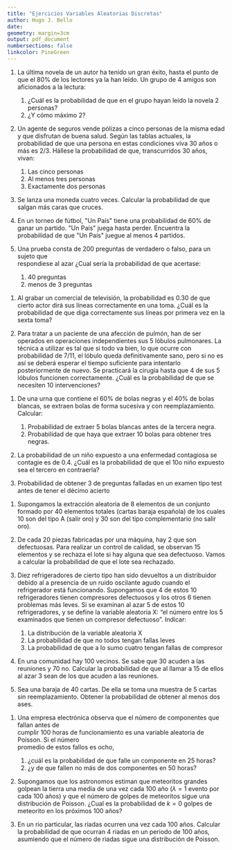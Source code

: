 ```yaml
---
title: "Ejercicios Variables Aleatorias Discretas"
author: Hugo J. Bello
date:
geometry: margin=3cm
output: pdf_document
numbersections: false
linkcolor: PineGreen
---
```


<!-- 
https://www.superprof.es/apuntes/escolar/matematicas/probabilidades/distribucion-binomial/problemas-y-ejercicios-de-la-distribucion-binomial.html
!-->

1. La última novela de un autor ha tenido un gran éxito, hasta el punto de que el 80% de los lectores ya la han leído. Un grupo de 4 amigos son aficionados a la lectura:

    1. ¿Cuál es la probabilidad de que en el grupo hayan leído la novela 2 personas?
    2. ¿Y cómo máximo 2?
   
1. Un agente de seguros vende pólizas a cinco personas de la misma edad y que disfrutan de buena salud. Según las tablas actuales, la probabilidad de que una persona en estas condiciones viva 30 años o más es 2/3. Hállese la probabilidad de que, transcurridos 30 años, vivan:

    1. Las cinco personas
    2. Al menos tres personas
    3. Exactamente dos personas

1. Se lanza una moneda cuatro veces. Calcular la probabilidad de que salgan más caras que cruces.

1. En un torneo de fútbol, "Un País" tiene una probabilidad de 60% de ganar un partido. "Un País" juega hasta perder. Encuentra la probabilidad de que "Un País" juegue al menos 4 partidos.

1. Una  prueba  consta  de  200  preguntas  de  verdadero  o  falso,  para  un  sujeto  que  
respondiese al azar ¿Cual sería la probabilidad de que acertase:
   1. 40 preguntas
   2. menos de 3 preguntas
<!-- 
Geométrica
!-->

1. Al grabar un comercial de televisión, la probabilidad es 0.30 de que cierto actor dirá sus líneas correctamente en una toma.  ¿Cuál es la probabilidad de que diga correctamente sus líneas por primera vez en la sexta toma?

1. Para tratar a un paciente de una afección de pulmón, han de ser operados en operaciones independientes sus 5 lóbulos pulmonares. La técnica a utilizar es tal que si todo va bien, lo que ocurre con probabilidad de 7/11, el lóbulo queda definitivamente sano, pero si no es así se deberá esperar el tiempo suficiente para intentarlo posteriormente de nuevo. Se practicará la cirugía hasta que 4 de sus 5 lóbulos funcionen correctamente. ¿Cuál es la probabilidad de que se necesiten 10 intervenciones? 
<!-- 
Binomial negativa
!-->

1. De una urna que contiene el 60% de bolas negras y el 40% de bolas blancas, se extraen bolas de forma sucesiva y con reemplazamiento. Calcular: 
   1. Probabilidad de extraer 5 bolas blancas antes de la tercera negra.  
   2.  Probabilidad de que haya que extraer 10 bolas para obtener tres negras.

1. La probabilidad de un niño expuesto a una enfermedad contagiosa se contagie es de 0.4. ¿Cuál es la probabilidad de que el 10o niño expuesto sea el tercero en contraerla?

1. Probabilidad de obtener 3 de preguntas falladas en un examen tipo test antes de tener el décimo acierto
<!-- 
Hipergeomética 
!-->

1. Supongamos la extracción aleatoria de 8 elementos de un conjunto formado por 40 elementos totales (cartas baraja española) de los cuales 10 son del tipo A (salir oro) y 30 son del tipo complementario (no salir oro).

1. De cada 20 piezas fabricadas por una máquina, hay 2 que son defectuosas. Para realizar un   control de calidad, se observan 15 elementos y se rechaza el lote si hay alguna que sea defectuoso. Vamos a calcular la probabilidad de que el lote sea rechazado.

1. Diez refrigeradores de cierto tipo han sido devueltos a un distribuidor debido al a presencia de un ruido oscilante agudo cuando el refrigerador está funcionando. Supongamos que 4 de estos 10 refrigeradores tienen compresores defectuosos y los otros 6 tienen problemas más leves. Si se examinan al azar 5 de estos 10 refrigeradores, y se define la variable aleatoria X: “el número entre los 5 examinados que tienen un compresor defectuoso”. Indicar:

    1. La distribución de la variable aleatoria X
    1. La probabilidad de que no todos tengan fallas leves
    1. La probabilidad de que a lo sumo cuatro tengan fallas de compresor

1. En una comunidad hay 100 vecinos. Se sabe que 30 acuden a las reuniones y 70 no. Calcular la probabilidad de que al llamar a 15 de ellos al azar 3 sean de los que acuden a las reuniones.

1. Sea una baraja de 40 cartas. De ella se toma una muestra de 5 cartas sin reemplazamiento.
Obtener la probabilidad de obtener al menos dos ases.
<!-- 
Poisson
!-->

1. Una  empresa  electrónica  observa  que  el  número  de  componentes  que  fallan  antes  de  
cumplir  100  horas  de  funcionamiento  es  una  variable  aleatoria  de  Poisson.  Si  el  número  
promedio de estos fallos es ocho,  
   1. ¿cuál es la probabilidad de que falle un componente en 25 horas? 
   2. ¿y de que fallen no más de dos componentes en 50 horas? 
   
1. Supongamos que los astronomos estiman que meteoritos grandes golpean la tierra una media de una vez cada 100 año $(\lambda = 1$ evento por cada 100 años) y que el número de golpes de meteoritos sigue una distribución de Poisson. ¿Cual es la probabilidad de $k=0$ golpes de meteorito en los próximos 100 años?

1. En un rio particular, las riadas ocurren una vez cada 100 años. Calcular la probabilidad de que ocurran 4 riadas en un periodo de 100 años, asumiendo que el número de riadas sigue una distribución de Poisson.
